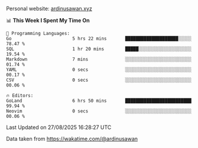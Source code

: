 Personal website: [ardinusawan.xyz](https://ardinusawan.xyz)

<!--START_SECTION:waka-->
📊 **This Week I Spent My Time On** 

```text
💬 Programming Languages: 
Go                       5 hrs 22 mins       ████████████████████░░░░░   78.47 % 
SQL                      1 hr 20 mins        █████░░░░░░░░░░░░░░░░░░░░   19.54 % 
Markdown                 7 mins              ░░░░░░░░░░░░░░░░░░░░░░░░░   01.74 % 
YAML                     0 secs              ░░░░░░░░░░░░░░░░░░░░░░░░░   00.17 % 
CSV                      0 secs              ░░░░░░░░░░░░░░░░░░░░░░░░░   00.06 % 

🔥 Editors: 
GoLand                   6 hrs 50 mins       █████████████████████████   99.94 % 
Neovim                   0 secs              ░░░░░░░░░░░░░░░░░░░░░░░░░   00.06 % 
```


 Last Updated on 27/08/2025 16:28:27 UTC
<!--END_SECTION:waka-->
Data taken from https://wakatime.com/@ardinusawan
